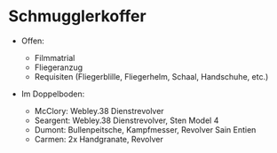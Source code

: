 # Schmugglerkoffer
- Offen:
    - Filmmatrial
    - Fliegeranzug
    - Requisiten (Fliegerblille, Fliegerhelm, Schaal, Handschuhe, etc.)

- Im Doppelboden:
    - McClory: Webley.38 Dienstrevolver
    - Seargent: Webley.38 Dienstrevolver, Sten Model 4
    - Dumont: Bullenpeitsche, Kampfmesser, Revolver Sain Entien
    - Carmen: 2x Handgranate, Revolver